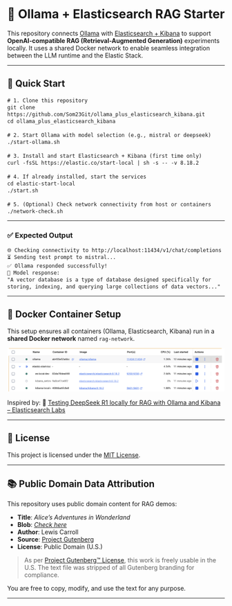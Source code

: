 # 🧠 Ollama + Elasticsearch RAG Starter

This repository connects [Ollama](https://ollama.com) with [Elasticsearch + Kibana](https://elastic.co) to support **OpenAI-compatible RAG (Retrieval-Augmented Generation)** experiments locally. It uses a shared Docker network to enable seamless integration between the LLM runtime and the Elastic Stack.

---

## 🚀 Quick Start

```
# 1. Clone this repository
git clone https://github.com/Som23Git/ollama_plus_elasticsearch_kibana.git
cd ollama_plus_elasticsearch_kibana

# 2. Start Ollama with model selection (e.g., mistral or deepseek)
./start-ollama.sh

# 3. Install and start Elasticsearch + Kibana (first time only)
curl -fsSL https://elastic.co/start-local | sh -s -- -v 8.18.2

# 4. If already installed, start the services
cd elastic-start-local
./start.sh

# 5. (Optional) Check network connectivity from host or containers
./network-check.sh

```

---

### ✅ Expected Output

```text
🌐 Checking connectivity to http://localhost:11434/v1/chat/completions
⏳ Sending test prompt to mistral...
✅ Ollama responded successfully!
🧠 Model response:
"A vector database is a type of database designed specifically for storing, indexing, and querying large collections of data vectors..."
```

---

## 🐳 Docker Container Setup

This setup ensures all containers (Ollama, Elasticsearch, Kibana) run in a **shared Docker network** named `rag-network`.

![Docker Container Setup](./assets/docker_container_setup.png)

Inspired by:
🔗 [Testing DeepSeek R1 locally for RAG with Ollama and Kibana – Elasticsearch Labs](https://www.elastic.co/search-labs/blog/deepseek-rag-ollama-playground)

---

## 📝 License

This project is licensed under the [MIT License](./LICENSE).

---

## 📚 Public Domain Data Attribution

This repository uses public domain content for RAG demos:

* **Title**: *Alice’s Adventures in Wonderland*
* **Blob**: [*Check here*](https://www.gutenberg.org/cache/epub/11/pg11.txt)
* **Author**: Lewis Carroll
* **Source**: [Project Gutenberg](https://www.gutenberg.org/ebooks/11)
* **License**: Public Domain (U.S.)

> As per [Project Gutenberg™ License](https://www.gutenberg.org/license), this work is freely usable in the U.S. The text file was stripped of all Gutenberg branding for compliance.

You are free to copy, modify, and use the text for any purpose.

---